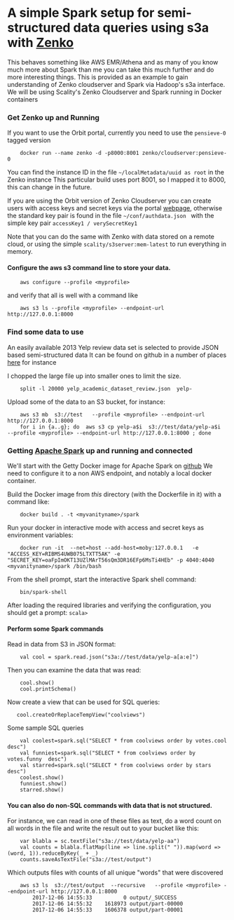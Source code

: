 # A simple Spark setup for semi-structured data queries using s3a with [Zenko](https://www.zenko.io)

This behaves something like AWS EMR/Athena and as many of you know much more about Spark than me you can take this much further and do more interesting things. This is provided as an example to gain understanding of Zenko cloudserver and Spark via Hadoop's s3a interface. 
We will be using  Scality's Zenko Cloudserver and Spark running in Docker containers

### Get Zenko up and Running

If you want to use the Orbit portal, currently you need to use the `pensieve-0` tagged version

```shell
	docker run --name zenko -d -p8000:8001 zenko/cloudserver:pensieve-0
```
You can find the instance ID in the file `~/localMetadata/uuid as root` in the Zenko instance
This particular build uses port 8001, so I mapped it to 8000, this can change in the future.

If you are using the Orbit version of Zenko Cloudserver you can create users with  access keys and secret keys via the  portal [webpage](https://admin.zenko.io/), otherwise the standard key pair is found in the file `~/conf/authdata.json ` with the simple key pair `accessKey1 / verySecretKey1` 

Note that you can do the same with Zenko with data stored on a remote cloud, or using the simple `scality/s3server:mem-latest` to run everything in memory.


#### Configure the aws s3 command line to store your data.
```shell
	aws configure --profile <myprofile>
```
and verify that all is well with a command like 
```shell
	aws s3 ls --profile <myprofile> --endpoint-url http://127.0.0.1:8000
```
### Find some data to use

An easily available 2013 Yelp review data set is selected to provide JSON based semi-structured data
It can be found on github in a number of places [here](https://github.com/rekiksab/Yelp) for instance

I chopped the large file up into smaller ones to limit the size. 
```shell
	split -l 20000 yelp_academic_dataset_review.json  yelp-
```
Upload some of the data to an S3 bucket, for instance:
```shell
	aws s3 mb  s3://test   --profile <myprofile> --endpoint-url http://127.0.0.1:8000
	for i in {a..g}; do  aws s3 cp yelp-a$i  s3://test/data/yelp-a$i   --profile <myprofile> --endpoint-url http://127.0.0.1:8000 ; done
 ```
### Getting [Apache Spark](http://spark.apache.org/) up and running and connected

We'll start with the Getty Docker image for Apache Spark on [github](https://github.com/gettyimages/docker-spark/blob/master/Dockerfile)
We need to configure it to a non AWS endpoint, and notably a local docker container.

Build the Docker image from *this* directory (with the Dockerfile in it) with a command like:
```shell
	docker build . -t <myvanityname>/spark
```

Run your docker in interactive mode with access and secret keys as environment variables:
```shell
	docker run -it  --net=host --add-host=moby:127.0.0.1   -e "ACCESS_KEY=RIBMS4UWB075LTXTT5AK" -e "SECRET_KEY=oaFpImOKT13UZlMArT56sQm3DR16EFp6MsTi4HEb" -p 4040:4040 <myvanityname>/spark /bin/bash
```
From the shell prompt, start the interactive Spark shell command:
```shell
	bin/spark-shell
```
After loading the required libraries and verifying the configuration, you should get a prompt: `scala>`
#### Perform some Spark commands
Read in data from S3 in JSON format:
```Spark
	val cool = spark.read.json("s3a://test/data/yelp-a[a:e]")
```
Then you can examine the data that was read:
```Spark
	cool.show()
	cool.printSchema()
```
Now create a view that can be used for SQL queries:
```Spark
   cool.createOrReplaceTempView("coolviews")
```

Some sample SQL queries 
```Spark
	val coolest=spark.sql("SELECT * from coolviews order by votes.cool  desc")
	val funniest=spark.sql("SELECT * from coolviews order by votes.funny  desc")
	val starred=spark.sql("SELECT * from coolviews order by stars  desc")
	coolest.show()
	funniest.show()
	starred.show()
```

#### You can also do non-SQL commands with data that is not structured.  

For instance, we can read in one of these files as text, do a word count on all words in the file and write the result out to your bucket like this:
```Spark
	var blabla = sc.textFile("s3a://test/data/yelp-aa")
	val counts = blabla.flatMap(line => line.split(" ")).map(word => (word, 1)).reduceByKey(_ + _)
	counts.saveAsTextFile("s3a://test/output")
```
Which outputs files with counts of all unique "words" that were discovered
```Shell
	aws s3 ls  s3://test/output  --recursive   --profile <myprofile> --endpoint-url http://127.0.0.1:8000
		2017-12-06 14:55:33          0 output/_SUCCESS
		2017-12-06 14:55:32    1618973 output/part-00000
		2017-12-06 14:55:33    1606378 output/part-00001

```
 ```
 